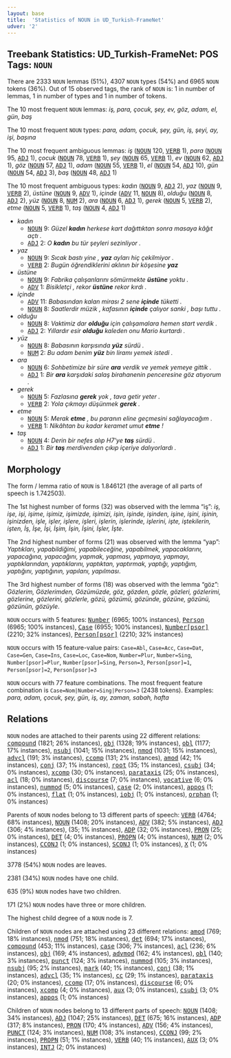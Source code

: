 ```yaml
---
layout: base
title:  'Statistics of NOUN in UD_Turkish-FrameNet'
udver: '2'
---
```


## Treebank Statistics: UD_Turkish-FrameNet: POS Tags: `NOUN`

There are 2333 `NOUN` lemmas (51%), 4307 `NOUN` types (54%) and 6965 `NOUN` tokens (36%).
Out of 15 observed tags, the rank of `NOUN` is: 1 in number of lemmas, 1 in number of types and 1 in number of tokens.

The 10 most frequent `NOUN` lemmas: <em>iş, para, çocuk, şey, ev, göz, adam, el, gün, baş</em>

The 10 most frequent `NOUN` types:  <em>para, adam, çocuk, şey, gün, iş, şeyi, ay, işi, başına</em>

The 10 most frequent ambiguous lemmas: <em>iş</em> (<tt><a href="tr_framenet-pos-NOUN.html">NOUN</a></tt> 120, <tt><a href="tr_framenet-pos-VERB.html">VERB</a></tt> 1), <em>para</em> (<tt><a href="tr_framenet-pos-NOUN.html">NOUN</a></tt> 95, <tt><a href="tr_framenet-pos-ADJ.html">ADJ</a></tt> 1), <em>çocuk</em> (<tt><a href="tr_framenet-pos-NOUN.html">NOUN</a></tt> 78, <tt><a href="tr_framenet-pos-VERB.html">VERB</a></tt> 1), <em>şey</em> (<tt><a href="tr_framenet-pos-NOUN.html">NOUN</a></tt> 65, <tt><a href="tr_framenet-pos-VERB.html">VERB</a></tt> 1), <em>ev</em> (<tt><a href="tr_framenet-pos-NOUN.html">NOUN</a></tt> 62, <tt><a href="tr_framenet-pos-ADJ.html">ADJ</a></tt> 1), <em>göz</em> (<tt><a href="tr_framenet-pos-NOUN.html">NOUN</a></tt> 57, <tt><a href="tr_framenet-pos-ADJ.html">ADJ</a></tt> 1), <em>adam</em> (<tt><a href="tr_framenet-pos-NOUN.html">NOUN</a></tt> 55, <tt><a href="tr_framenet-pos-VERB.html">VERB</a></tt> 1), <em>el</em> (<tt><a href="tr_framenet-pos-NOUN.html">NOUN</a></tt> 54, <tt><a href="tr_framenet-pos-ADJ.html">ADJ</a></tt> 10), <em>gün</em> (<tt><a href="tr_framenet-pos-NOUN.html">NOUN</a></tt> 54, <tt><a href="tr_framenet-pos-ADJ.html">ADJ</a></tt> 3), <em>baş</em> (<tt><a href="tr_framenet-pos-NOUN.html">NOUN</a></tt> 48, <tt><a href="tr_framenet-pos-ADJ.html">ADJ</a></tt> 1)

The 10 most frequent ambiguous types:  <em>kadın</em> (<tt><a href="tr_framenet-pos-NOUN.html">NOUN</a></tt> 9, <tt><a href="tr_framenet-pos-ADJ.html">ADJ</a></tt> 2), <em>yaz</em> (<tt><a href="tr_framenet-pos-NOUN.html">NOUN</a></tt> 9, <tt><a href="tr_framenet-pos-VERB.html">VERB</a></tt> 2), <em>üstüne</em> (<tt><a href="tr_framenet-pos-NOUN.html">NOUN</a></tt> 9, <tt><a href="tr_framenet-pos-ADV.html">ADV</a></tt> 1), <em>içinde</em> (<tt><a href="tr_framenet-pos-ADV.html">ADV</a></tt> 11, <tt><a href="tr_framenet-pos-NOUN.html">NOUN</a></tt> 8), <em>olduğu</em> (<tt><a href="tr_framenet-pos-NOUN.html">NOUN</a></tt> 8, <tt><a href="tr_framenet-pos-ADJ.html">ADJ</a></tt> 2), <em>yüz</em> (<tt><a href="tr_framenet-pos-NOUN.html">NOUN</a></tt> 8, <tt><a href="tr_framenet-pos-NUM.html">NUM</a></tt> 2), <em>ara</em> (<tt><a href="tr_framenet-pos-NOUN.html">NOUN</a></tt> 6, <tt><a href="tr_framenet-pos-ADJ.html">ADJ</a></tt> 1), <em>gerek</em> (<tt><a href="tr_framenet-pos-NOUN.html">NOUN</a></tt> 5, <tt><a href="tr_framenet-pos-VERB.html">VERB</a></tt> 2), <em>etme</em> (<tt><a href="tr_framenet-pos-NOUN.html">NOUN</a></tt> 5, <tt><a href="tr_framenet-pos-VERB.html">VERB</a></tt> 1), <em>taş</em> (<tt><a href="tr_framenet-pos-NOUN.html">NOUN</a></tt> 4, <tt><a href="tr_framenet-pos-ADJ.html">ADJ</a></tt> 1)


* <em>kadın</em>
  * <tt><a href="tr_framenet-pos-NOUN.html">NOUN</a></tt> 9: <em>Güzel <b>kadın</b> herkese kart dağıttıktan sonra masaya kâğıt açtı .</em>
  * <tt><a href="tr_framenet-pos-ADJ.html">ADJ</a></tt> 2: <em>O <b>kadın</b> bu tür şeyleri sezinliyor .</em>
* <em>yaz</em>
  * <tt><a href="tr_framenet-pos-NOUN.html">NOUN</a></tt> 9: <em>Sıcak bastı yine , <b>yaz</b> ayları hiç çekilmiyor .</em>
  * <tt><a href="tr_framenet-pos-VERB.html">VERB</a></tt> 2: <em>Bugün öğrendiklerini aklının bir köşesine <b>yaz</b></em>
* <em>üstüne</em>
  * <tt><a href="tr_framenet-pos-NOUN.html">NOUN</a></tt> 9: <em>Fabrika çalışanlarını sömürmekte <b>üstüne</b> yoktu .</em>
  * <tt><a href="tr_framenet-pos-ADV.html">ADV</a></tt> 1: <em>Bisikletçi , rekor <b>üstüne</b> rekor kırdı .</em>
* <em>içinde</em>
  * <tt><a href="tr_framenet-pos-ADV.html">ADV</a></tt> 11: <em>Babasından kalan mirası 2 sene <b>içinde</b> tüketti .</em>
  * <tt><a href="tr_framenet-pos-NOUN.html">NOUN</a></tt> 8: <em>Saatlerdir müzik , kafasının <b>içinde</b> çalıyor sanki , başı tuttu .</em>
* <em>olduğu</em>
  * <tt><a href="tr_framenet-pos-NOUN.html">NOUN</a></tt> 8: <em>Vaktimiz dar <b>olduğu</b> için çalışamalara hemen start verdik .</em>
  * <tt><a href="tr_framenet-pos-ADJ.html">ADJ</a></tt> 2: <em>Yıllardır esir <b>olduğu</b> kaleden onu Mario kurtardı .</em>
* <em>yüz</em>
  * <tt><a href="tr_framenet-pos-NOUN.html">NOUN</a></tt> 8: <em>Babasının karşısında <b>yüz</b> sürdü .</em>
  * <tt><a href="tr_framenet-pos-NUM.html">NUM</a></tt> 2: <em>Bu adam benim <b>yüz</b> bin liramı yemek istedi .</em>
* <em>ara</em>
  * <tt><a href="tr_framenet-pos-NOUN.html">NOUN</a></tt> 6: <em>Sohbetimize bir süre <b>ara</b> verdik ve yemek yemeye gittik .</em>
  * <tt><a href="tr_framenet-pos-ADJ.html">ADJ</a></tt> 1: <em>Bir <b>ara</b> karşıdaki salaş birahanenin penceresine göz atıyorum .</em>
* <em>gerek</em>
  * <tt><a href="tr_framenet-pos-NOUN.html">NOUN</a></tt> 5: <em>Fazlasına <b>gerek</b> yok , tava getir yeter .</em>
  * <tt><a href="tr_framenet-pos-VERB.html">VERB</a></tt> 2: <em>Yola çıkmayı düşünmek <b>gerek</b> .</em>
* <em>etme</em>
  * <tt><a href="tr_framenet-pos-NOUN.html">NOUN</a></tt> 5: <em>Merak <b>etme</b> , bu paranın eline geçmesini sağlayacağım .</em>
  * <tt><a href="tr_framenet-pos-VERB.html">VERB</a></tt> 1: <em>Nikâhtan bu kadar keramet umut <b>etme</b> !</em>
* <em>taş</em>
  * <tt><a href="tr_framenet-pos-NOUN.html">NOUN</a></tt> 4: <em>Derin bir nefes alıp H7'ye <b>taş</b> sürdü .</em>
  * <tt><a href="tr_framenet-pos-ADJ.html">ADJ</a></tt> 1: <em>Bir <b>taş</b> merdivenden çıkıp içeriye dalıyorlardı .</em>

## Morphology

The form / lemma ratio of `NOUN` is 1.846121 (the average of all parts of speech is 1.742503).

The 1st highest number of forms (32) was observed with the lemma “iş”: <em>iş, işe, işi, işime, işimiz, işimizde, işimizi, işin, işinde, işinden, işine, işini, işinin, işinizden, işle, işler, işlere, işleri, işlerin, işlerinde, işlerini, işte, iştekilerin, işten, İş, İşe, İşi, İşim, İşin, İşini, İşler, İşte</em>.

The 2nd highest number of forms (21) was observed with the lemma “yap”: <em>Yaptıkları, yapabildiğimi, yapabileceğine, yapabilmek, yapacaklarını, yapacağına, yapacağını, yapmak, yapması, yapmaya, yapmayı, yaptıklarından, yaptıklarını, yaptıktan, yaptırmak, yaptığı, yaptığım, yaptığını, yaptığının, yapılanı, yapılması</em>.

The 3rd highest number of forms (18) was observed with the lemma “göz”: <em>Gözlerim, Gözlerimden, Gözümüzde, göz, gözden, gözle, gözleri, gözlerimi, gözlerine, gözlerini, gözlerle, gözü, gözümü, gözünde, gözüne, gözünü, gözünün, gözüyle</em>.

`NOUN` occurs with 5 features: <tt><a href="tr_framenet-feat-Number.html">Number</a></tt> (6965; 100% instances), <tt><a href="tr_framenet-feat-Person.html">Person</a></tt> (6965; 100% instances), <tt><a href="tr_framenet-feat-Case.html">Case</a></tt> (6955; 100% instances), <tt><a href="tr_framenet-feat-Number-psor.html">Number[psor]</a></tt> (2210; 32% instances), <tt><a href="tr_framenet-feat-Person-psor.html">Person[psor]</a></tt> (2210; 32% instances)

`NOUN` occurs with 15 feature-value pairs: `Case=Abl`, `Case=Acc`, `Case=Dat`, `Case=Gen`, `Case=Ins`, `Case=Loc`, `Case=Nom`, `Number=Plur`, `Number=Sing`, `Number[psor]=Plur`, `Number[psor]=Sing`, `Person=3`, `Person[psor]=1`, `Person[psor]=2`, `Person[psor]=3`

`NOUN` occurs with 77 feature combinations.
The most frequent feature combination is `Case=Nom|Number=Sing|Person=3` (2438 tokens).
Examples: <em>para, adam, çocuk, şey, gün, iş, ay, zaman, sabah, hafta</em>


## Relations

`NOUN` nodes are attached to their parents using 22 different relations: <tt><a href="tr_framenet-dep-compound.html">compound</a></tt> (1821; 26% instances), <tt><a href="tr_framenet-dep-obj.html">obj</a></tt> (1328; 19% instances), <tt><a href="tr_framenet-dep-obl.html">obl</a></tt> (1177; 17% instances), <tt><a href="tr_framenet-dep-nsubj.html">nsubj</a></tt> (1041; 15% instances), <tt><a href="tr_framenet-dep-nmod.html">nmod</a></tt> (1031; 15% instances), <tt><a href="tr_framenet-dep-advcl.html">advcl</a></tt> (191; 3% instances), <tt><a href="tr_framenet-dep-ccomp.html">ccomp</a></tt> (131; 2% instances), <tt><a href="tr_framenet-dep-amod.html">amod</a></tt> (42; 1% instances), <tt><a href="tr_framenet-dep-conj.html">conj</a></tt> (37; 1% instances), <tt><a href="tr_framenet-dep-root.html">root</a></tt> (35; 1% instances), <tt><a href="tr_framenet-dep-csubj.html">csubj</a></tt> (34; 0% instances), <tt><a href="tr_framenet-dep-xcomp.html">xcomp</a></tt> (30; 0% instances), <tt><a href="tr_framenet-dep-parataxis.html">parataxis</a></tt> (25; 0% instances), <tt><a href="tr_framenet-dep-acl.html">acl</a></tt> (18; 0% instances), <tt><a href="tr_framenet-dep-discourse.html">discourse</a></tt> (7; 0% instances), <tt><a href="tr_framenet-dep-vocative.html">vocative</a></tt> (6; 0% instances), <tt><a href="tr_framenet-dep-nummod.html">nummod</a></tt> (5; 0% instances), <tt><a href="tr_framenet-dep-case.html">case</a></tt> (2; 0% instances), <tt><a href="tr_framenet-dep-appos.html">appos</a></tt> (1; 0% instances), <tt><a href="tr_framenet-dep-flat.html">flat</a></tt> (1; 0% instances), <tt><a href="tr_framenet-dep-iobj.html">iobj</a></tt> (1; 0% instances), <tt><a href="tr_framenet-dep-orphan.html">orphan</a></tt> (1; 0% instances)

Parents of `NOUN` nodes belong to 13 different parts of speech: <tt><a href="tr_framenet-pos-VERB.html">VERB</a></tt> (4764; 68% instances), <tt><a href="tr_framenet-pos-NOUN.html">NOUN</a></tt> (1408; 20% instances), <tt><a href="tr_framenet-pos-ADV.html">ADV</a></tt> (382; 5% instances), <tt><a href="tr_framenet-pos-ADJ.html">ADJ</a></tt> (306; 4% instances),  (35; 1% instances), <tt><a href="tr_framenet-pos-ADP.html">ADP</a></tt> (32; 0% instances), <tt><a href="tr_framenet-pos-PRON.html">PRON</a></tt> (25; 0% instances), <tt><a href="tr_framenet-pos-DET.html">DET</a></tt> (4; 0% instances), <tt><a href="tr_framenet-pos-PROPN.html">PROPN</a></tt> (4; 0% instances), <tt><a href="tr_framenet-pos-NUM.html">NUM</a></tt> (2; 0% instances), <tt><a href="tr_framenet-pos-CCONJ.html">CCONJ</a></tt> (1; 0% instances), <tt><a href="tr_framenet-pos-SCONJ.html">SCONJ</a></tt> (1; 0% instances), <tt><a href="tr_framenet-pos-X.html">X</a></tt> (1; 0% instances)

3778 (54%) `NOUN` nodes are leaves.

2381 (34%) `NOUN` nodes have one child.

635 (9%) `NOUN` nodes have two children.

171 (2%) `NOUN` nodes have three or more children.

The highest child degree of a `NOUN` node is 7.

Children of `NOUN` nodes are attached using 23 different relations: <tt><a href="tr_framenet-dep-amod.html">amod</a></tt> (769; 18% instances), <tt><a href="tr_framenet-dep-nmod.html">nmod</a></tt> (751; 18% instances), <tt><a href="tr_framenet-dep-det.html">det</a></tt> (694; 17% instances), <tt><a href="tr_framenet-dep-compound.html">compound</a></tt> (453; 11% instances), <tt><a href="tr_framenet-dep-case.html">case</a></tt> (306; 7% instances), <tt><a href="tr_framenet-dep-acl.html">acl</a></tt> (236; 6% instances), <tt><a href="tr_framenet-dep-obj.html">obj</a></tt> (169; 4% instances), <tt><a href="tr_framenet-dep-advmod.html">advmod</a></tt> (162; 4% instances), <tt><a href="tr_framenet-dep-obl.html">obl</a></tt> (140; 3% instances), <tt><a href="tr_framenet-dep-punct.html">punct</a></tt> (124; 3% instances), <tt><a href="tr_framenet-dep-nummod.html">nummod</a></tt> (105; 3% instances), <tt><a href="tr_framenet-dep-nsubj.html">nsubj</a></tt> (95; 2% instances), <tt><a href="tr_framenet-dep-mark.html">mark</a></tt> (40; 1% instances), <tt><a href="tr_framenet-dep-conj.html">conj</a></tt> (38; 1% instances), <tt><a href="tr_framenet-dep-advcl.html">advcl</a></tt> (35; 1% instances), <tt><a href="tr_framenet-dep-cc.html">cc</a></tt> (29; 1% instances), <tt><a href="tr_framenet-dep-parataxis.html">parataxis</a></tt> (20; 0% instances), <tt><a href="tr_framenet-dep-ccomp.html">ccomp</a></tt> (17; 0% instances), <tt><a href="tr_framenet-dep-discourse.html">discourse</a></tt> (6; 0% instances), <tt><a href="tr_framenet-dep-xcomp.html">xcomp</a></tt> (4; 0% instances), <tt><a href="tr_framenet-dep-aux.html">aux</a></tt> (3; 0% instances), <tt><a href="tr_framenet-dep-csubj.html">csubj</a></tt> (3; 0% instances), <tt><a href="tr_framenet-dep-appos.html">appos</a></tt> (1; 0% instances)

Children of `NOUN` nodes belong to 13 different parts of speech: <tt><a href="tr_framenet-pos-NOUN.html">NOUN</a></tt> (1408; 34% instances), <tt><a href="tr_framenet-pos-ADJ.html">ADJ</a></tt> (1047; 25% instances), <tt><a href="tr_framenet-pos-DET.html">DET</a></tt> (675; 16% instances), <tt><a href="tr_framenet-pos-ADP.html">ADP</a></tt> (317; 8% instances), <tt><a href="tr_framenet-pos-PRON.html">PRON</a></tt> (170; 4% instances), <tt><a href="tr_framenet-pos-ADV.html">ADV</a></tt> (156; 4% instances), <tt><a href="tr_framenet-pos-PUNCT.html">PUNCT</a></tt> (124; 3% instances), <tt><a href="tr_framenet-pos-NUM.html">NUM</a></tt> (108; 3% instances), <tt><a href="tr_framenet-pos-CCONJ.html">CCONJ</a></tt> (99; 2% instances), <tt><a href="tr_framenet-pos-PROPN.html">PROPN</a></tt> (51; 1% instances), <tt><a href="tr_framenet-pos-VERB.html">VERB</a></tt> (40; 1% instances), <tt><a href="tr_framenet-pos-AUX.html">AUX</a></tt> (3; 0% instances), <tt><a href="tr_framenet-pos-INTJ.html">INTJ</a></tt> (2; 0% instances)

